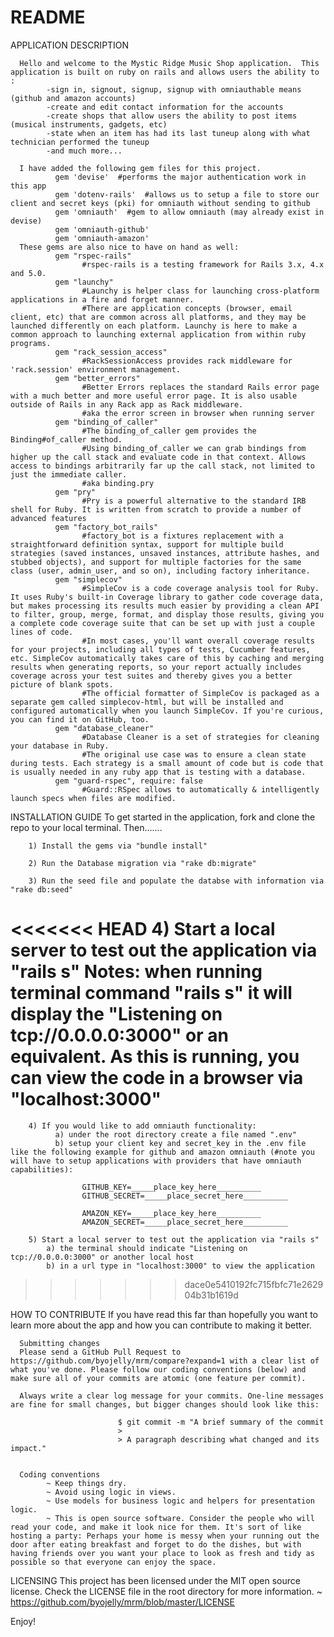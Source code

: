 # README

APPLICATION DESCRIPTION

      Hello and welcome to the Mystic Ridge Music Shop application.  This application is built on ruby on rails and allows users the ability to :
            -sign in, signout, signup, signup with omniauthable means (github and amazon accounts)
            -create and edit contact information for the accounts
            -create shops that allow users the ability to post items (musical instruments, gadgets, etc)
            -state when an item has had its last tuneup along with what technician performed the tuneup
            -and much more...

      I have added the following gem files for this project.  
              gem 'devise'  #performs the major authentication work in this app
              gem 'dotenv-rails'  #allows us to setup a file to store our client and secret keys (pki) for omniauth without sending to github
              gem 'omniauth'  #gem to allow omniauth (may already exist in devise)
              gem 'omniauth-github'
              gem 'omniauth-amazon'
      These gems are also nice to have on hand as well:
              gem "rspec-rails"
                    #rspec-rails is a testing framework for Rails 3.x, 4.x and 5.0.
              gem "launchy"
                    #Launchy is helper class for launching cross-platform applications in a fire and forget manner.
                    #There are application concepts (browser, email client, etc) that are common across all platforms, and they may be launched differently on each platform. Launchy is here to make a common approach to launching external application from within ruby programs.
              gem "rack_session_access"
                    #RackSessionAccess provides rack middleware for 'rack.session' environment management.
              gem "better_errors"
                    #Better Errors replaces the standard Rails error page with a much better and more useful error page. It is also usable outside of Rails in any Rack app as Rack middleware.
                    #aka the error screen in browser when running server
              gem "binding_of_caller"
                    #The binding_of_caller gem provides the Binding#of_caller method.
                    #Using binding_of_caller we can grab bindings from higher up the call stack and evaluate code in that context. Allows access to bindings arbitrarily far up the call stack, not limited to just the immediate caller.
                    #aka binding.pry
              gem "pry"
                    #Pry is a powerful alternative to the standard IRB shell for Ruby. It is written from scratch to provide a number of advanced features
              gem "factory_bot_rails"
                    #factory_bot is a fixtures replacement with a straightforward definition syntax, support for multiple build strategies (saved instances, unsaved instances, attribute hashes, and stubbed objects), and support for multiple factories for the same class (user, admin_user, and so on), including factory inheritance.
              gem "simplecov"
                    #SimpleCov is a code coverage analysis tool for Ruby. It uses Ruby's built-in Coverage library to gather code coverage data, but makes processing its results much easier by providing a clean API to filter, group, merge, format, and display those results, giving you a complete code coverage suite that can be set up with just a couple lines of code.
                    #In most cases, you'll want overall coverage results for your projects, including all types of tests, Cucumber features, etc. SimpleCov automatically takes care of this by caching and merging results when generating reports, so your report actually includes coverage across your test suites and thereby gives you a better picture of blank spots.
                    #The official formatter of SimpleCov is packaged as a separate gem called simplecov-html, but will be installed and configured automatically when you launch SimpleCov. If you're curious, you can find it on GitHub, too.
              gem "database_cleaner"
                    #Database Cleaner is a set of strategies for cleaning your database in Ruby.
                    #The original use case was to ensure a clean state during tests. Each strategy is a small amount of code but is code that is usually needed in any ruby app that is testing with a database.
              gem "guard-rspec", require: false
                    #Guard::RSpec allows to automatically & intelligently launch specs when files are modified.

INSTALLATION GUIDE
      To get started in the application, fork and clone the repo to your local terminal. Then.......

        1) Install the gems via "bundle install"

        2) Run the Database migration via "rake db:migrate"

        3) Run the seed file and populate the databse with information via "rake db:seed"
<<<<<<< HEAD
        4) Start a local server to test out the application via "rails s"
            Notes: when running terminal command "rails s" it will display the "Listening on tcp://0.0.0.0:3000" or an equivalent. As this is running, you can view the code in a browser via "localhost:3000"
=======
        
        4) If you would like to add omniauth functionality:
              a) under the root directory create a file named ".env"
              b) setup your client key and secret_key in the .env file like the following example for github and amazon omniauth (#note you will have to setup applications with providers that have omniauth capabilities):

                    GITHUB_KEY=_____place_key_here__________
                    GITHUB_SECRET=_____place_secret_here__________

                    AMAZON_KEY=_____place_key_here__________
                    AMAZON_SECRET=_____place_secret_here__________

        5) Start a local server to test out the application via "rails s"
            a) the terminal should indicate "Listening on tcp://0.0.0.0:3000" or another local host
            b) in a url type in "localhost:3000" to view the application

>>>>>>> dace0e5410192fc715fbfc71e262904b31b1619d

HOW TO CONTRIBUTE
      If you have read this far than hopefully you want to learn more about the app and how you can contribute to making it better.

      Submitting changes
      Please send a GitHub Pull Request to https://github.com/byojelly/mrm/compare?expand=1 with a clear list of what you've done. Please follow our coding conventions (below) and make sure all of your commits are atomic (one feature per commit).

      Always write a clear log message for your commits. One-line messages are fine for small changes, but bigger changes should look like this:

                            $ git commit -m "A brief summary of the commit
                            >
                            > A paragraph describing what changed and its impact."


      Coding conventions
            ~ Keep things dry.
            ~ Avoid using logic in views.
            ~ Use models for business logic and helpers for presentation logic.
            ~ This is open source software. Consider the people who will read your code, and make it look nice for them. It's sort of like hosting a party: Perhaps your home is messy when your running out the door after eating breakfast and forget to do the dishes, but with having friends over you want your place to look as fresh and tidy as possible so that everyone can enjoy the space.

LICENSING
      This project has been licensed under the MIT open source license. Check the LICENSE file in the root directory for more information.
            ~ https://github.com/byojelly/mrm/blob/master/LICENSE



Enjoy!
